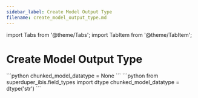 ```yaml
---
sidebar_label: Create Model Output Type
filename: create_model_output_type.md
---
```

import Tabs from '@theme/Tabs';
import TabItem from '@theme/TabItem';


<!-- TABS -->
# Create Model Output Type


<Tabs>
    <TabItem value="MongoDB" label="MongoDB" default>
        ```python
        chunked_model_datatype = None        
        ```
    </TabItem>
    <TabItem value="SQL" label="SQL" default>
        ```python
        from superduper_ibis.field_types import dtype
        chunked_model_datatype = dtype('str')        
        ```
    </TabItem>
</Tabs>
